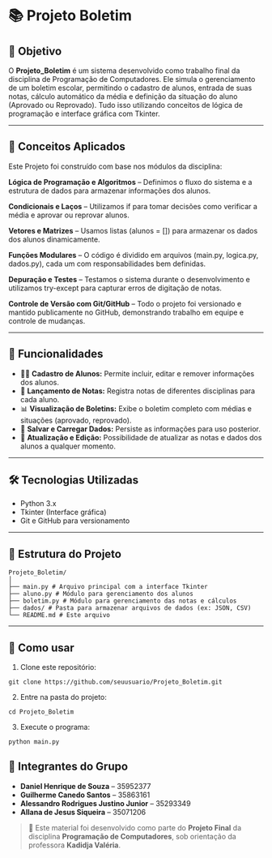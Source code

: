 # 📚 Projeto Boletim

## 🎯 Objetivo

O **Projeto_Boletim** é um sistema desenvolvido como trabalho final da disciplina de Programação de Computadores. Ele simula o gerenciamento de um boletim escolar, permitindo o cadastro de alunos, entrada de suas notas, cálculo automático da média e definição da situação do aluno (Aprovado ou Reprovado). Tudo isso utilizando conceitos de lógica de programação e interface gráfica com Tkinter.

---
## 🧠 Conceitos Aplicados 
 
Este Projeto foi construído com base nos módulos da disciplina: 

**Lógica de Programação e Algoritmos** – Definimos o fluxo do sistema e a estrutura de dados para armazenar informações dos alunos.

**Condicionais e Laços** – Utilizamos if para tomar decisões como verificar a média e aprovar ou reprovar alunos.

**Vetores e Matrizes** – Usamos listas (alunos = []) para armazenar os dados dos alunos dinamicamente.

**Funções Modulares** – O código é dividido em arquivos (main.py, logica.py, dados.py), cada um com responsabilidades bem definidas.

**Depuração e Testes** – Testamos o sistema durante o desenvolvimento e utilizamos try-except para capturar erros de digitação de notas.

**Controle de Versão com Git/GitHub** – Todo o projeto foi versionado e mantido publicamente no GitHub, demonstrando trabalho em equipe e controle de mudanças.

---
## 🚀 Funcionalidades

- 🧑‍🎓 **Cadastro de Alunos:** Permite incluir, editar e remover informações dos alunos.
- 📝 **Lançamento de Notas:** Registra notas de diferentes disciplinas para cada aluno.
- 📊 **Visualização de Boletins:** Exibe o boletim completo com médias e situações (aprovado, reprovado).
- 💾 **Salvar e Carregar Dados:** Persiste as informações para uso posterior.
- 🔄 **Atualização e Edição:** Possibilidade de atualizar as notas e dados dos alunos a qualquer momento.

---

## 🛠 Tecnologias Utilizadas

- Python 3.x
- Tkinter (Interface gráfica)
- Git e GitHub para versionamento

---

## 📂 Estrutura do Projeto
```
Projeto_Boletim/
│
├── main.py # Arquivo principal com a interface Tkinter
├── aluno.py # Módulo para gerenciamento dos alunos
├── boletim.py # Módulo para gerenciamento das notas e cálculos
├── dados/ # Pasta para armazenar arquivos de dados (ex: JSON, CSV)
└── README.md # Este arquivo 
```

---

## 📝 Como usar

1. Clone este repositório:

```
git clone https://github.com/seuusuario/Projeto_Boletim.git

```
2. Entre na pasta do projeto: 

```
cd Projeto_Boletim

```
3. Execute o programa: 
``` 
python main.py

```


## 👥 Integrantes do Grupo

- **Daniel Henrique de Souza** – 35952377  
- **Guilherme Canedo Santos** – 35863161  
- **Alessandro Rodrigues Justino Junior** – 35293349  
- **Allana de Jesus Siqueira** – 35071206  



> 📘 Este material foi desenvolvido como parte do **Projeto Final** da disciplina **Programação de Computadores**, sob orientação da professora **Kadidja Valéria**.